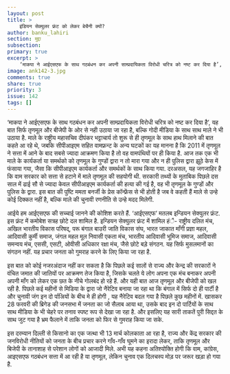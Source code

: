```yaml
---
layout: post
title: >
    इंडियन सेक्युलर फ्रंट को लेकर बेचैनी क्यों?
author: banku_lahiri
section: मुद्दा
subsection:
primary: true
excerpt: >
    ‘माकपा ने आईएसएफ के साथ गठबंधन कर अपनी साम्प्रदायिकता विरोधी चरित्र को नष्ट कर दिया है’, यह बात सिर्फ तृणमूल और बीजेपी के ओर से नही उठाया जा रहा है, बल्कि गोदी मीडिया के साथ साथ माले ने भी उठाया है.
image: ank142-3.jpg
comments: true
share: true
priority: 3
issue: 142
tags: []
---
```


‘माकपा ने आईएसएफ के साथ गठबंधन कर अपनी साम्प्रदायिकता विरोधी चरित्र को नष्ट कर दिया है’, यह बात सिर्फ तृणमूल और बीजेपी के ओर से नही उठाया जा रहा है, बल्कि गोदी मीडिया के साथ साथ माले ने भी उठाया है. माले के राष्ट्रीय महासचिव दीपंकर भट्टाचार्य तो शुरू से ही तृणमूल के साथ हाथ मिलाने की बात कहते आ रहे थे, जबकि सीपीआइएम सहित वामफ्रन्ट के अन्य घटकों का यह मानना है कि 2011 में तृणमूल ने सत्ता में आने के बाद सबसे ज्यादा आक्रमण किया है तो वह वामपंथियों पर ही किया है. आज तक एक भी माले के कार्यकर्ता या समर्थको को तृणमूल के गुण्डों द्वारा न तो मारा गया और न ही पुलिस द्वारा झूठे केस में फंसाया  गया, जैसा कि सीपीआइएम कार्यकर्ता और समर्थकों के साथ किया गया. दरअसल, यह जगजाहिर है कि वाम सरकार को सत्ता से हटाने में माले तृणमूल की सहयोगी थी.  सरकारी तथ्यों के मुताबिक पिछले दस साल में ढाई सौ से ज्यादा केवल सीपीआइएम कार्यकर्ता की हत्या की गई है, वह भी तृणमूल के गुण्डों और पुलिस के द्वारा. इस बात की पुष्टि ममता बनर्जी के प्रेस कॉन्फ्रेंस से भी होती है जब वे कहती हैं माले से उन्हे कोई दिक्कत नहीं है, बल्कि माले की चुनावी रणनीति से उन्हे मदद मिलेगी.

आईये हम आईएसएफ की सच्चाई जानने की कोशिश करते हैं. ‘आईएसएफ’ मतलब इन्डियन सेक्युलर फ्रंट. इस फ्रंट  में कमोबेश सत्रह छोटे दल शामिल है. इन्डियन सेक्युलर फ्रंट में शामिल हंै- राष्ट्रीय दलित मंच, अखिल भारतीय विकास परिषद्, परू बंगाल बाउरी जाति विकास संघ, भारत जाकात माँगी प्रज्ञा महल, आदिवासी कुर्मी समाज, जंगल महल मूल निवासी एकता मंच, भारतीय आदिवासी भूमिज समाज, आदिवासी समन्वय मंच, एससी, एसटी, ओवीसी अधिकार रक्षा मंच, जैसे छोटे बड़े संगठन.  यह सिर्फ मुसलमानों का संगठन नहीं. यह प्रचार जनता को गुमराह करने के लिए किया जा रहा है.

इस बात को कोई नजरअंदाज नहीं कर सकता है कि पिछले कई सालों से राज्य और केन्द्र की सरकारों ने वंचित जमात की जातियों पर आक्रमण तेज किया है, जिसके चलते ये लोग अपना एक मंच बनाकर अपनी अपनी माँग को लेकर एक छत के नीचे गोलबंद हो रहे हैं. और यही बात  आज तृणमूल और बीजेपी को खल रही है. पिछले कई महीनों से मिडिया के द्वारा जो नैरेटिव बनाया जा रहा था कि बंगाल में सिर्फ दो ही पार्टी है और चुनावी जंग इन दो र्पाअियों के बीच मे ही होगी , यह नैरेटिव बदल गया है पिछले कुछ महीनों में. खासकर 28 फरवरी की ब्रिगेड की जनसभा में जनता का जो सैलाब आया था, उसके बाद इन दो पार्टियों के साथ साथ मीडिया के भी चेहरे पर तनाव स्पष्ट रूप से देखा जा रहा है. और इसलिए यह सारी ताकतें पुरी सिद्दत के साथ जुट गया है भ्रम फैलाने में ताकि जनता को फिर से गुमराह किया जा सके.

इस दरम्यान दिल्ली से किसानो का एक जत्था भी 13 मार्च कोलकाता आ रहा है, राज्य और केंद्र सरकार की जनविरोधी नीतियों को जनता के बीच प्रचार करने गाँव-गाँव घूमने का इरादा लेकर, ताकि तृणमूल और बिजेपी के तानाशाह से परेशान लोगों को आजादी मिले. अभी यह कहना अतिश्योक्ति होगी कि वाम, कांग्रेस, आइएसएफ गठबंधन सत्ता में आ रही है या तृणमूल, लेकिन चुनाव एक दिलचस्प मोड़ पर जरूर खड़ा हो गया है.    